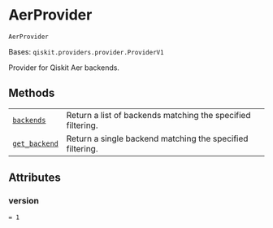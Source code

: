 # AerProvider

`AerProvider`

Bases: `qiskit.providers.provider.ProviderV1`

Provider for Qiskit Aer backends.

## Methods

|                                                                                                                                                           |                                                             |
| --------------------------------------------------------------------------------------------------------------------------------------------------------- | ----------------------------------------------------------- |
| [`backends`](qiskit.providers.aer.AerProvider.backends#qiskit.providers.aer.AerProvider.backends "qiskit.providers.aer.AerProvider.backends")             | Return a list of backends matching the specified filtering. |
| [`get_backend`](qiskit.providers.aer.AerProvider.get_backend#qiskit.providers.aer.AerProvider.get_backend "qiskit.providers.aer.AerProvider.get_backend") | Return a single backend matching the specified filtering.   |

## Attributes

### version

`= 1`
